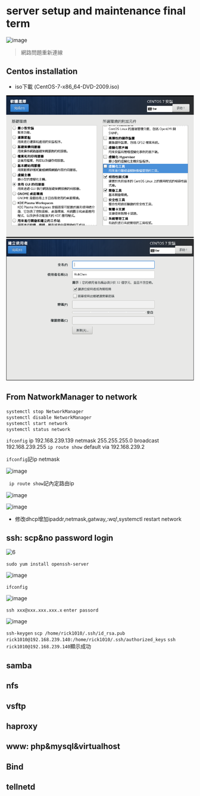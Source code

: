 # server setup and maintenance final term 
![image](https://user-images.githubusercontent.com/62127656/147848323-079665a4-d060-4c3d-83bb-bcec88e969e9.png)
>網路問題重新連線

## Centos installation
* iso下載 (CentOS-7-x86_64-DVD-2009.iso)

![1](https://github.com/cycyucheng1010/NQU/blob/main/Centos7/week2-1.PNG)
![2](https://github.com/cycyucheng1010/NQU/blob/main/Centos7/week2-2.PNG)
## From NatworkManager to network
```
systemctl stop NetworkManager
systemctl disable NetworkManager
systemctl start network
systemctl status network
```
```ifconfig```
ip 192.168.239.139 netmask 255.255.255.0  broadcast 192.168.239.255
```ip route show```
default via 192.168.239.2 


```ifconfig```記ip netmask

![image](https://user-images.githubusercontent.com/62127656/147729727-4ba7fa26-6874-4856-84a1-eeac1a390cc7.png)

``` ip route show```記內定路由ip

![image](https://user-images.githubusercontent.com/62127656/147729749-bbcb49d0-8d9f-41a9-8c7a-8d019a82bce6.png)

![image](https://user-images.githubusercontent.com/62127656/147735783-da9278d0-ac20-45e2-9ea4-79ea33cfa8d3.png)
* 修改dhcp增加ipaddr,netmask,gatway,:wq!,systemctl restart network

## ssh: scp&no password login
![6](https://github.com/cycyucheng1010/NQU/blob/main/Centos7/week2-6.PNG)

```sudo yum install openssh-server```

![image](https://user-images.githubusercontent.com/62127656/147726971-d46f197c-beec-49f1-b474-ce3bab1ebf0b.png)

```ifconfig```

![image](https://user-images.githubusercontent.com/62127656/147727008-10297aa6-b675-497b-85c7-879d39ead80f.png)

```ssh xxx@xxx.xxx.xxx.x```
```enter passord```

![image](https://user-images.githubusercontent.com/62127656/147729387-862f3772-0402-4615-81f2-656e11c915c9.png)


```ssh-keygen```
```scp /home/rick1010/.ssh/id_rsa.pub rick1010@192.168.239.140:/home/rick1010/.ssh/authorized_keys```
```ssh rick1010@192.168.239.140```顯示成功



## samba
## nfs
## vsftp
## haproxy
## www: php&mysql&virtualhost
## Bind
## tellnetd
